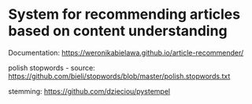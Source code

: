 # System for recommending articles based on content understanding

Documentation: https://weronikabielawa.github.io/article-recommender/

polish stopwords - source: https://github.com/bieli/stopwords/blob/master/polish.stopwords.txt

stemming: https://github.com/dzieciou/pystempel